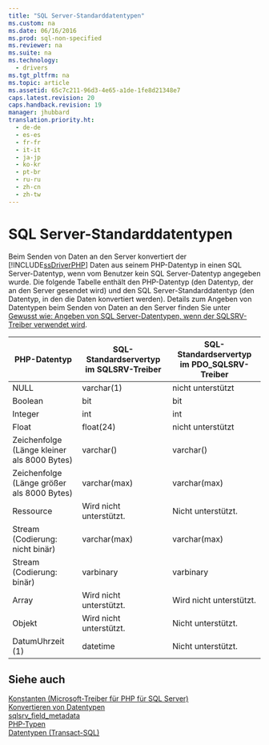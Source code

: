 ```yaml
---
title: "SQL Server-Standarddatentypen"
ms.custom: na
ms.date: 06/16/2016
ms.prod: sql-non-specified
ms.reviewer: na
ms.suite: na
ms.technology: 
  - drivers
ms.tgt_pltfrm: na
ms.topic: article
ms.assetid: 65c7c211-96d3-4e65-a1de-1fe8d21348e7
caps.latest.revision: 20
caps.handback.revision: 19
manager: jhubbard
translation.priority.ht: 
  - de-de
  - es-es
  - fr-fr
  - it-it
  - ja-jp
  - ko-kr
  - pt-br
  - ru-ru
  - zh-cn
  - zh-tw
---
```

# SQL Server-Standarddatentypen
Beim Senden von Daten an den Server konvertiert der [!INCLUDE[ssDriverPHP](../content/includes/ssDriverPHP_md.md)] Daten aus seinem PHP-Datentyp in einen SQL Server-Datentyp, wenn vom Benutzer kein SQL Server-Datentyp angegeben wurde. Die folgende Tabelle enthält den PHP-Datentyp \(den Datentyp, der an den Server gesendet wird\) und den SQL Server-Standarddatentyp \(den Datentyp, in den die Daten konvertiert werden\). Details zum Angeben von Datentypen beim Senden von Daten an den Server finden Sie unter [Gewusst wie: Angeben von SQL Server-Datentypen, wenn der SQLSRV-Treiber verwendet wird](../Topic/How%20to:%20Specify%20SQL%20Server%20Data%20Types%20When%20Using%20the%20SQLSRV%20Driver.md).  
  
|PHP-Datentyp|SQL-Standardservertyp im SQLSRV-Treiber|SQL-Standardservertyp im PDO\_SQLSRV-Treiber|  
|-----------------|------------------------------------------------|-----------------------------------------------------|  
|NULL|varchar\(1\)|nicht unterstützt|  
|Boolean|bit|bit|  
|Integer|int|int|  
|Float|float\(24\)|nicht unterstützt|  
|Zeichenfolge \(Länge kleiner als 8000 Bytes\)|varchar\(<string length>\)|varchar\(<string length>\)|  
|Zeichenfolge \(Länge größer als 8000 Bytes\)|varchar\(max\)|varchar\(max\)|  
|Ressource|Wird nicht unterstützt.|Nicht unterstützt.|  
|Stream \(Codierung: nicht binär\)|varchar\(max\)|varchar\(max\)|  
|Stream \(Codierung: binär\)|varbinary|varbinary|  
|Array|Wird nicht unterstützt.|Wird nicht unterstützt.|  
|Objekt|Wird nicht unterstützt.|Nicht unterstützt.|  
|DatumUhrzeit \(1\)|datetime|Nicht unterstützt.|  
  
## Siehe auch  
[Konstanten &#40;Microsoft-Treiber für PHP für SQL Server&#41;](../content/Constants--Microsoft-Drivers-for-PHP-for-SQL-Server-.md)  
[Konvertieren von Datentypen](../content/Converting-Data-Types.md)  
[sqlsrv_field_metadata](../content/sqlsrv_field_metadata.md)  
[PHP-Typen](http://go.microsoft.com/fwlink/?LinkId=109071)  
[Datentypen \(Transact\-SQL\)](http://go.microsoft.com/fwlink/?LinkId=109068)  
  
